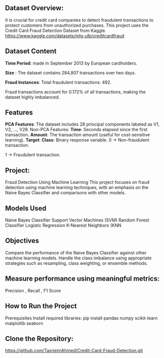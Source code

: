 ## Dataset Overview:
It is crucial for credit card companies to detect fraudulent transactions to protect customers from unauthorized purchases. This project uses the Credit Card Fraud Detection Dataset from Kaggle.
https://www.kaggle.com/datasets/mlg-ulb/creditcardfraud 
## Dataset Content
**Time Period**: made in September 2013 by European cardholders.

**Size** : The dataset contains 284,807 transactions over two days.

**Fraud Instances**:  Total fraudulent transactions: 492.

Fraud transactions account for 0.172% of all transactions, making the dataset highly imbalanced.
## Features
**PCA Features**:
The dataset includes 28 principal components labeled as V1, V2, ..., V28.
Non-PCA Features:
**Time**: Seconds elapsed since the first transaction.
**Amount**: The transaction amount (useful for cost-sensitive learning).
**Target**:
**Class**: Binary response variable.
0 → Non-fraudulent transaction.

1 → Fraudulent transaction.
## Project: 
Fraud Detection Using Machine Learning
This project focuses on fraud detection using machine learning techniques, with an emphasis on the Naive Bayes Classifier and comparisons with other models.
## Models Used
Naive Bayes Classifier
Support Vector Machines (SVM)
Random Forest Classifier
Logistic Regression
K-Nearest Neighbors (KNN
## Objectives
Compare the performance of the Naive Bayes Classifier against other machine learning models.
Handle the class imbalance using appropriate strategies such as resampling, class weighting, or ensemble methods.
## Measure performance using meaningful metrics:
Precision , 
Recall ,
F1 Score
## How to Run the Project
Prerequisites
Install required libraries:
pip install pandas numpy scikit-learn matplotlib seaborn
## Clone the Repository:
https://github.com/TasneimAhmed/Credit-Card-Fraud-Detection.git 
